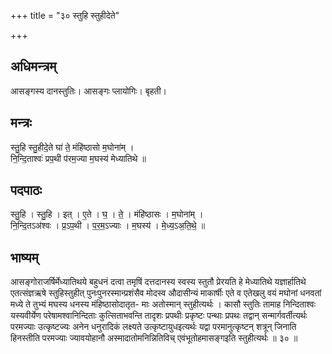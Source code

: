 +++
title = "३० स्तुहि स्तुहीदेते"

+++
## अधिमन्त्रम्
आसङ्गस्य दानस्तुतिः। आसङ्गः प्लायोगिः। बृहती।

## मन्त्रः
स्तु॒हि स्तु॒हीदे॒ते घा॑ ते॒ मंहि॑ष्ठासो म॒घोना॑म् ।  
नि॒न्दि॒ताश्वः॑ प्रप॒थी प॑रम॒ज्या म॒घस्य॑ मेध्यातिथे ॥

## पदपाठः
स्तु॒हि । स्तु॒हि । इत् । ए॒ते । घ॒ । ते॒ । मंहि॑ष्ठासः । म॒घोना॑म् ।  
नि॒न्दि॒तऽअ॑श्वः । प्र॒ऽप॒थी । प॒र॒म॒ऽज्याः । म॒घस्य॑ । मे॒ध्य॒ऽअ॒ति॒थे॒ ॥

## भाष्यम्
आसङ्गोराजर्षिर्मेध्यातिथये बहुधनं दत्वा तमृषिं दत्तदानस्य स्वस्य स्तुतौ प्रेरयति हे मेध्यातिथे यज्ञार्हातिथे एतत्संज्ञऋषे स्तुहिस्तुहीत् पुनःपुनरस्मान्प्रशंसैव मोदस्व औदासीन्यं माकार्षीः एते व एतेखलु वयं मघोनां धनवतां मध्ये ते तुभ्यं मघस्य धनस्य मंहिष्ठासोदातृत- माः अतोस्मान् स्तुहीत्यर्थः । कासौ स्तुतिः तामाह निन्दिताश्वः यस्यवीर्येण परेषामश्वानिन्दिताः कुत्सिताभवन्ति तादृशः प्रपथीः प्रकृष्टः पन्थाः प्रपथः तद्वान् सन्मार्गवर्तीत्यर्थः परमज्याः उत्कृष्टज्यः अनेन धनुरादिकं लक्ष्यते उत्कृष्टायुधइत्यर्थः यद्वा परमानुत्कृष्टन् शत्रून् जिनाति हिनस्तीति परमज्याः ज्यावयोहानौ अस्मादातोमनिन्नितिविच् एवंभूतोहमासङ्गइति स्तुहीत्यर्थः ॥ ३० ॥